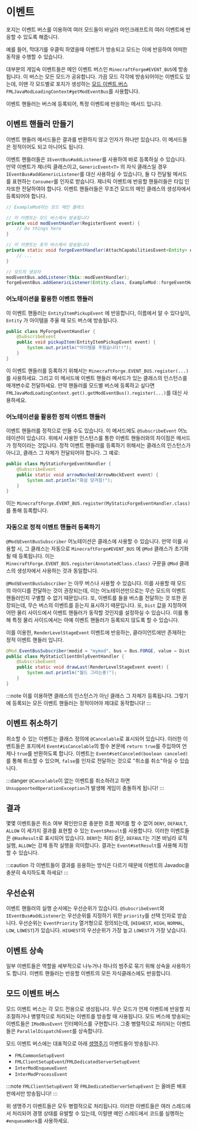 이벤트
======

포지는 이벤트 버스를 이용하여 여러 모드들이 바닐라 마인크래프트의 여러 이벤트에 반응할 수 있도록 해줍니다.

예를 들어, 막대기를 우클릭 하였을때 이벤트가 방송되고 모드는 이에 반응하여 어떠한 동작을 수행할 수 있습니다.

대부분의 게임속 이벤트들은 메인 이벤트 버스인 `MinecraftForge#EVENT_BUS`에 방송됩니다. 이 버스는 모든 모드가 공유합니다. 가끔 모드 각각에 방송되어야는 이벤트도 있는데, 이땐 각 모드별로 포지가 생성하는 [모드 이벤트 버스] `FMLJavaModLoadingContext#getModEventBus`를 사용합니다.

이벤트 핸들러는 버스에 등록되어, 특정 이벤트에 반응하는 메서드 입니다.

이벤트 핸들러 만들기
-------------------------

이벤트 핸들러 메서드들은 결과를 반환하지 않고 인자가 하나만 있습니다. 이 메서드들은 정적이어도 되고 아니어도 됩니다.

이벤트 핸들러들은 `IEventBus#addListener`를 사용하여 바로 등록하실 수 있습니다. 만약 이벤트가 제너릭 클래스이고, `GenericEvent<T>` 의 자식 클래스일 경우 `IEventBus#addGenericListener`를 대신 사용하실 수 있습니다, 둘 다 전달될 메서드를 표현하는 `Consumer`를 인자로 받습니다. 제너릭 이벤트에 반응할 핸들러들은 타입 인자또한 전달하여야 합니다. 이벤트 핸들러들은 무조건 모드의 메인 클래스의 생성자에서 등록되어야 합니다.

```java
// ExampleMod라는 모드 메인 클래스

// 이 이벤트는 모드 버스에서 방송됩니다
private void modEventHandler(RegisterEvent event) {
    // Do things here
}

// 이 이벤트는 포지 버스에서 방송됩니다
private static void forgeEventHandler(AttachCapabilitiesEvent<Entity> event) {
    // ...
}

// 모드의 생성자
modEventBus.addListener(this::modEventHandler);
forgeEventBus.addGenericListener(Entity.class, ExampleMod::forgeEventHandler);
```

### 어노테이션을 활용한 이벤트 핸들러

이 이벤트 핸들러는 `EntityItemPickupEvent` 에 반응합니다, 이름에서 알 수 있다싶이, `Entity` 가 아이템을 주울 때 모드 버스에 방송됩니다.

```java
public class MyForgeEventHandler {
    @SubscribeEvent
    public void pickupItem(EntityItemPickupEvent event) {
        System.out.println("아이템을 주웠습니다!!");
    }
}
```

이 이벤트 핸들러를 등록하기 위해서는 `MinecraftForge.EVENT_BUS.register(...)`를 사용하세요. 그리고 이 메서드에 이벤트 핸들러 메서드가 있는 클래스의 인스턴스를 매개변수로 전달하세요. 만약 핸들러를 모드별 버스에 등록하고 싶다면 `FMLJavaModLoadingContext.get().getModEventBus().register(...)`를 대신 사용하세요.

### 어노테이션을 활용한 정적 이벤트 핸들러

이벤트 핸들러를 정적으로 만들 수도 있습니다. 이 메서드에도 `@SubscribeEvent` 어노테이션이 있습니다. 위에서 사용한 인스턴스를 통한 이벤트 핸들러와의 차이점은 메서드가 정적이라는 것입니다. 정적 이벤트 핸들러를 등록하기 위해서는 클래스의 인스턴스가 아니고, 클래스 그 자체가 전달되어야 합니다. 그 예로:

```java
public class MyStaticForgeEventHandler {
    @SubscribeEvent
    public static void arrowNocked(ArrowNockEvent event) {
        System.out.println("화살 당겨짐!");
    }
}
```

이는 `MinecraftForge.EVENT_BUS.register(MyStaticForgeEventHandler.class)`를 통해 등록합니다.

### 자동으로 정적 이벤트 핸들러 등록하기

`@Mod$EventBusSubscriber` 어노테이션은 클래스에 사용할 수 있습니다. 만약 이를 사용할 시, 그 클래스는 자동으로 `MinecraftForge#EVENT_BUS` 에 `@Mod` 클래스가 초기화될 때 등록됩니다. 이는 `MinecraftForge.EVENT_BUS.register(AnnotatedClass.class)` 구문을 `@Mod` 클래스의 생성자에서 사용하는 것과 동일합니다.

`@Mod$EventBusSubscriber` 는 아무 버스나 사용할 수 있습니다. 이를 사용할 때 모드의 아이디를 전달하는 것이 권장되는데, 이는 어노테이션만으로는 무슨 모드의 이벤트 핸들러인지 구별할 수 없기 때문입니다. 또, 이벤트를 들을 버스를 전달하는 것 또한 권장되는데, 무슨 버스의 이벤트를 듣는지 표시하기 때문입니다. 또, `Dist` 값을 지정하여 어떤 물리 사이드에서 이벤트 핸들러가 동작할 것인지를 설정하실 수 있습니다. 이를 통해 특정 물리 사이드에서는 아예 이벤트 핸들러가 등록되지 않도록 할 수 있습니다.

이를 이용한, `RenderLevelStageEvent` 이벤트에 반응하는, 클라이언트에만 존재하는 정적 이벤트 핸들러 입니다.

```java
@Mod.EventBusSubscriber(modid = "mymod", bus = Bus.FORGE, value = Dist.CLIENT)
public class MyStaticClientOnlyEventHandler {
    @SubscribeEvent
    public static void drawLast(RenderLevelStageEvent event) {
        System.out.println("월드 그리는중!");
    }
}
```

:::note
이를 이용하면 클래스의 인스턴스가 아닌 클래스 그 자체가 등록됩니다. 그렇기에 등록되는 모든 이벤트 핸들러는 정적이어야 제대로 동작합니다!
:::

이벤트 취소하기
---------

취소할 수 있는 이벤트는 클래스 정의에 `@Cancelable`로 표시되어 있습니다. 이러한 이벤트들은 포지에서 `Event#isCancelable`의 함수 본문에 `return true`를 주입하여 언제나 `true`를 반환하도록 합니다. 이벤트는 `Event#setCanceled(boolean canceled)`를 통해 취소할 수 있으며, `false`를 인자로 전달하는 것으로 "취소를 취소"하실 수 있습니다.

:::danger
`@Cancelable`이 없는 이벤트를 취소하려고 하면 `UnsuppoortedOperationException`가 발생해 게임이 충돌하게 됩니다!
:::

결과
-------

몇몇 이벤트들은 취소 여부 확인만으론 충분한 흐름 제어를 할 수 없어 `DENY`, `DEFAULT`, `ALLOW` 이 세가지 결과를 표현할 수 있는 `Event$Result`를 사용합니다. 이러한 이벤트들은 `@HasResult`로 표시되어 있습니다. `DENY`는 처리 중단, `DEFAULT`는 기본 바닐라 로직 실행, `ALLOW`는 강제 동작 실행을 의미합니다. 결과는 `Event#setResult`를 사용해 지정할 수 있습니다.

:::caution
각 이벤트들이 결과를 응용하는 방식은 다르기 때문에 이벤트의 Javadoc을 충분히 숙지하도록 하세요!
:::

우선순위
--------

이벤트 핸들러의 실행 순서에는 우선순위가 있습니다. `@SubscribeEvent`와 `IEventBus#addListener`는 우선순위를 지정하기 위한 `priority`를 선택 인자로 받습니다. 우선순위는 `EventPriority` 열거형으로 정의되는데, (`HIGHEST`, `HIGH`, `NORMAL`, `LOW`, `LOWEST`)가 있습니다. `HIGHEST`의 우선순위가 가장 높고 `LOWEST`가 가장 낮습니다.

이벤트 상속
----------

일부 이벤트들은 역할을 세부적으로 나누거나 하나의 범주로 묶기 위해 상속을 사용하기도 합니다. 이벤트 핸들러는 반응할 이벤트의 모든 자식클래스에도 반응합니다.

모드 이벤트 버스
-------------

모드 이벤트 버스는 각 모드 전용으로 생성됩니다. 무슨 모드가 언제 이벤트에 반응할 지 조절하거나 병렬적으로 처리되는 이벤트를 방송할 때 사용됩니다. 모드 버스에 방송되는 이벤트들은 `IModBusEvent` 인터페이스를 구현합니다. 그중 병렬적으로 처리되는 이벤트들은 `ParallelDispatchEvent`를 상속합니다.

모드 이벤트 버스에는 대표적으로 아래 [생명주기] 이벤트들이 방송됩니다.

* `FMLCommonSetupEvent`
* `FMLClientSetupEvent`/`FMLDedicatedServerSetupEvent`
* `InterModEnqueueEvent`
* `InterModProcessEvent`

:::note
`FMLClientSetupEvent` 와 `FMLDedicatedServerSetupEvent` 는 올바른 배포판에서만 방송됩니다!
:::

위 생명주기 이벤트들은 모두 병렬적으로 처리됩니다. 이러한 이벤트들은 여러 스레드에서 처리되어 경쟁 상태를 유발할 수 있는데, 이럴땐 메인 스레드에서 코드를 실행하는 `#enqueueWork`를 사용하세요.

[모드 이벤트 버스]: #모드-이벤트-버스
[생명주기]: ./lifecycle.md
